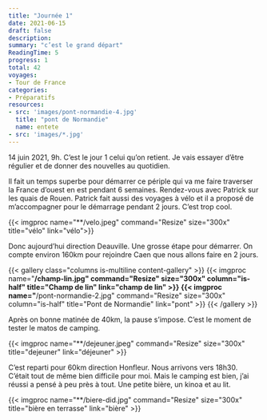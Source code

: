 ```yaml
---
title: "Journée 1"
date: 2021-06-15
draft: false
description:
summary: "c’est le grand départ"
ReadingTime: 5
progress: 1
total: 42
voyages:
- Tour de France
categories:
- Préparatifs
resources:
- src: 'images/pont-normandie-4.jpg'
  title: "pont de Normandie"
  name: entete
- src: 'images/*.jpg'
---
```



14 juin 2021, 9h. C’est le jour 1 celui qu’on retient.
Je vais essayer d’être régulier et de donner des nouvelles au quotidien.

Il fait un temps superbe pour démarrer ce périple qui va me faire traverser la France d’ouest en est pendant 6 semaines. 
Rendez-vous avec Patrick sur les quais de Rouen. 
Patrick fait aussi des voyages à vélo et il a proposé de m’accompagner pour le démarrage pendant 2 jours. C’est trop cool. 

{{< imgproc name="**/velo.jpeg" command="Resize" size="300x" title="vélo" link="vélo">}}

Donc aujourd’hui direction Deauville. Une grosse étape pour démarrer. On compte environ 160km pour rejoindre Caen que nous allons faire en 2 jours.


{{< gallery class="columns is-multiline content-gallery" >}}
{{< imgproc name="**/champ-lin.jpg" command="Resize" size="300x" column="is-half" title="Champ de lin" link="champ de lin" >}}
{{< imgproc name="**/pont-normandie-2.jpg" command="Resize" size="300x" column="is-half" title="Pont de Normandie" link="pont" >}}
{{< /gallery >}}


Après on bonne matinée de 40km, la pause s’impose. C’est le moment de tester le matos de camping. 

{{< imgproc name="**/dejeuner.jpeg" command="Resize" size="300x" title="dejeuner" link="déjeuner" >}}

C’est reparti pour 60km direction Honfleur. 
Nous arrivons vers 18h30. C’était tout de même bien difficile pour moi. Mais le camping est bien, j’ai réussi a pensé à peu près à tout. 
Une petite bière, un kinoa et au lit. 

{{< imgproc name="**/biere-did.jpg" command="Resize" size="300x" title="bière en terrasse" link="bière" >}}

